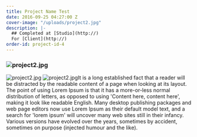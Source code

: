 ```yaml
---
title: Project Name Test
date: 2016-09-25 04:27:00 Z
cover-image: "/uploads/project2.jpg"
description: |-
  ## Completed at [Studio](http://)
  For [Client](http://)
order-id: project-id-4
---
```


### ![project2.jpg](/uploads/project2.jpg)
![project2.jpg](/uploads/project2.jpg)
![project2.jpg](/uploads/project2.jpg)It is a long established fact that a reader will be distracted by the readable content of a page when looking at its layout. The point of using Lorem Ipsum is that it has a more-or-less normal distribution of letters, as opposed to using 'Content here, content here', making it look like readable English. Many desktop publishing packages and web page editors now use Lorem Ipsum as their default model text, and a search for 'lorem ipsum' will uncover many web sites still in their infancy. Various versions have evolved over the years, sometimes by accident, sometimes on purpose (injected humour and the like).